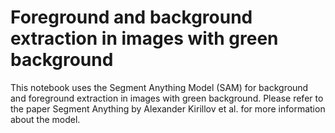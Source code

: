 # Foreground and background extraction in images with green background
This notebook uses the Segment Anything Model (SAM) for background and foreground extraction in images with green background. Please refer to the paper Segment Anything by Alexander Kirillov et al. for more information about the model.
